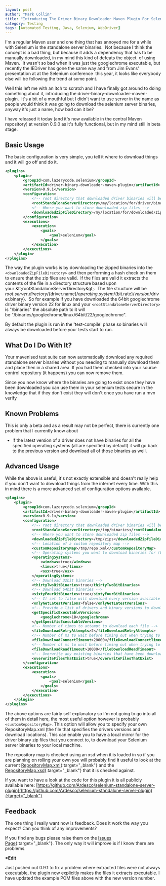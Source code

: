 ```yaml
---
layout: post
author: "Mark Collin"
title: "Introducing The Driver Binary Downloader Maven Plugin For Selenium"
category: Testing
tags: [Automated Testing, Java, Selenium, WebDriver]
---
```

I'm a regular Maven user and one thing that has annoyed me for a while with Selenium is the standalone server binaries.  Not because I think the concept is a bad thing, but because it adds a dependency that has to be manually downloaded, in my mind this kind of defeats the object  of using Maven.  It wasn't so bad when it was just the googlechrome executable, but recently the IEDriver has gone the same way and from Jim Evans' presentation at at the Selenium conference  this year, it looks like everybody else will be following the trend at some point.

Well this left me with an itch to scratch and I have finally got around to doing something about it, introducing the driver-binary-downloader-maven-plugin.  It's a bit of a mouthful but I didn't want to use server in the name as people would think it was going to download the selenium server binaries, anyway it's just a name, how bad can it be?

I have released it today (and it's now available in the central Maven repository) at version 0.9.0 as it's fully functional, but in my mind still in beta stage.

## Basic Usage

The basic configuration is very simple, you tell it where to download things and it will go off and do it.
```xml
<plugins>
    <plugin>
        <groupId>com.lazerycode.selenium</groupId>
        <artifactId>driver-binary-downloader-maven-plugin</artifactId>
        <version>0.9.1</version>
        <configuration>
            <!-- root directory that downloaded driver binaries will be stored in -->
            <rootStandaloneServerDirectory>/my/location/for/driver/binaries</rootStandaloneServerDirectory>
            <!-- Where you want to store downloaded zip files -->
            <downloadedZipFileDirectory>/my/location/for/downloaded/zip/files</downloadedZipFileDirectory>
        </configuration>
        <executions>
            <execution>
                <goals>
                    <goal>selenium</goal>
                </goals>
            </execution>
        </executions>
    </plugin>
</plugins>
```

The way the plugin works is by downloading the zipped binaries into the `<downloadedZipFileDirectory>` and then performing a hash check on them to ensure that the zip files are valid.  If the files are valid it extracts the contents of the file in a directory structure based upon your &amp;lt;rootStandaloneServerDirectory&amp;gt;.  The file structure will be ${root.server.directory}/${driver.name}/${operating.system}/${bit.rate}/${version}/$driver.binary}.  So for example if you have downloaded the 64bit googlechrome driver binary version 22 for linux and your `<rootStandaloneServerDirectory>` is "/binaries" the absolute path to it will be "/binaries/googlechrome/linux/64bit/22/googlechrome".

By default the plugin is run in the 'test-compile' phase so binaries will always be downloaded before your tests start to run.

## What Do I Do With It?

Your mavenised test suite can now automatically download any required standalone server binaries without you needing to manually download them and place then in a shared area.  If you had them checked into your source control repository (it happens) you can now remove them.

Since you now know where the binaries are going to exist once they have been downloaded you can use them in your selenium tests secure in the knowledge that if they don't exist they will don't once you have run a mvn verify

## Known Problems

This is only a beta and as a result may not be perfect, there is currently one problem that I currently know about

- If the latest version of a driver does not have binaries for all the specified operating systems (all are specified by default) it will go back to the previous version and download all of those binaries as well.

## Advanced Usage

While the above is useful, it's not exactly extensible and doesn't really help if you don't want to download things from the internet every time.  With this in mind there is a more advanced set of configuration options available.

```xml
<plugins>
    <plugin>
        <groupId>com.lazerycode.selenium</groupId>
        <artifactId>driver-binary-downloader-maven-plugin</artifactId>
        <version>0.9.1</version>
        <configuration>
            <!-- root directory that downloaded driver binaries will be stored in -->
            <rootStandaloneServerDirectory>/tmp/binaries</rootStandaloneServerDirectory>
            <!-- Where you want to store downloaded zip files -->
            <downloadedZipFileDirectory>/tmp/zips</downloadedZipFileDirectory>
            <!-- Location of a custom repository map -->
            <customRepositoryMap>/tmp/repo.xml</customRepositoryMap>
            <!-- Operating systems you want to download binaries for (Only valid options are: windows, linux, osx) -->
            <operatingSystems>
                <windows>true</windows>
                <linux>true</linux>
                <osx>true</osx>
            </operatingSystems>
            <!-- Download 32bit binaries -->
            <thirtyTwoBitBinaries>true</thirtyTwoBitBinaries>
            <!-- Download 64bit binaries -->
            <sixtyFourBitBinaries>true</sixtyFourBitBinaries>
            <!-- If set to false will download every version available (Other filters will be taken into account -->
            <onlyGetLatestVersions>false</onlyGetLatestVersions>
            <!-- Provide a list of drivers and binary versions to download (this is a map so only one version can be specified per driver) -->
            <getSpecificExecutableVersions>
                <googlechrome>18</googlechrome>
            </getSpecificExecutableVersions>
            <!-- Number of times to attempt to download each file -->
            <fileDownloadRetryAttempts>2</fileDownloadRetryAttempts>
            <!-- Number of ms to wait before timing out when trying to connect to remote server to download file -->
            <fileDownloadConnectTimeout>20000</fileDownloadConnectTimeout>
            <!-- Number of ms to wait before timing out when trying to read file from remote server -->
            <fileDownloadReadTimeout>10000</fileDownloadReadTimeout>
            <!-- Overwrite any existing binaries that have been downloaded and extracted -->
            <overwriteFilesThatExist>true</overwriteFilesThatExist>
        </configuration>
        <executions>
            <execution>
                <goals>
                    <goal>selenium</goal>
                </goals>
            </execution>
        </executions>
    </plugin>
</plugins>
```

The above options are fairly self explanatory so I'm not going to go into all of them in detail here, the most useful option however is probably `<customRepositoryMap>`.  This option will allow you to specify your own RepositoryMap.xml (the file that specifies the drivers versions and download locations).  This can enable you to have a local mirror for the driver binary zip files that you connect to, to download your Selenium server binaries to your local machine.

The repository map is checked using an xsd when it is loaded in so if you are planning on rolling your own you will probably find it useful to look at the current [RepositoryMap.xml](https://github.com/Ardesco/selenium-standalone-server-plugin/blob/master/src/main/resources/RepositoryMap.xml){:target="_blank"} and the [RepositoryMap.xsd](https://github.com/Ardesco/selenium-standalone-server-plugin/blob/master/src/main/resources/RepositoryMap.xsd){:target="_blank"} that it is checked against.

If you want to have a look at the code for this plugin it is all publicly available here: [https://github.com/Ardesco/selenium-standalone-server-plugin](https://github.com/Ardesco/selenium-standalone-server-plugin){:target="_blank"}

## Feedback

The one thing I really want now is feedback.  Does it work the way you expect?  Can you think of any improvements?

If you find any bugs please raise them on the [Issues Page](https://github.com/Ardesco/selenium-standalone-server-plugin/issues){:target="_blank"}.  The only way it will improve is if I know there are problems.

**\*Edit**

Just pushed out 0.9.1 to fix a problem where extracted files were not always executable, the plugin now explicitly makes the files it extracts executable.  I have updated the example POM files above with the new version number.
